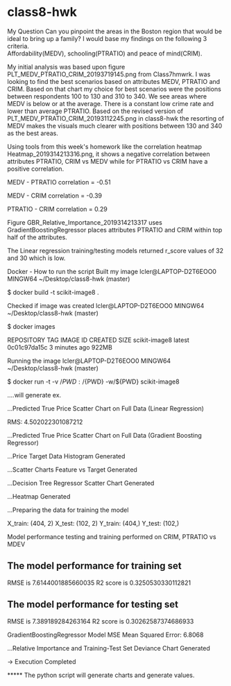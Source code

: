 # class8-hwk

My Question
Can you pinpoint the areas in the Boston region that would be ideal
to bring up a family?  I would base my findings on the following 3 criteria.  
Affordability(MEDV), schooling(PTRATIO) and peace of mind(CRIM).

My initial analysis was based upon figure PLT_MEDV_PTRATIO_CRIM_20193719145.png
from Class7hmwrk.  I was looking to find the best scenarios based on
attributes MEDV, PTRATIO and CRIM. Based on that chart my choice for best scenarios
were the positions between respondents 100 to 130 and 310 to 340.  We see areas where
MEDV is below or at the average.  There is a constant low crime rate and lower than average PTRATIO.
Based on the revised version of PLT_MEDV_PTRATIO_CRIM_20193112245.png in class8-hwk the
resorting of MEDV makes the visuals much clearer with positions between 130 and 340 as the
best areas.  

Using tools from this week's homework like the correlation heatmap Heatmap_2019314213316.png,
it shows a negative correlation between attributes PTRATIO, CRIM vs MEDV while
for PTRATIO vs CRIM have a positive correlation.

MEDV - PTRATIO correlation = -0.51

MEDV - CRIM correlation = -0.39

PTRATIO - CRIM correlation = 0.29

Figure GBR_Relative_Importance_2019314213317 uses GradientBoostingRegressor places
attributes PTRATIO and CRIM within top half of the attributes.

The Linear regression training/testing models returned r_score values of 32 and 30 which is low.  

Docker - How to run the script
Built my image
lcler@LAPTOP-D2T6EOO0 MINGW64 ~/Desktop/class8-hwk (master)

$ docker build -t scikit-image8 .

Checked if image was created
lcler@LAPTOP-D2T6EOO0 MINGW64 ~/Desktop/class8-hwk (master)

$ docker images

REPOSITORY            TAG                 IMAGE ID            CREATED             SIZE
scikit-image8         latest              0c01c97da15c        3 minutes ago       922MB

Running the image
lcler@LAPTOP-D2T6EOO0 MINGW64 ~/Desktop/class8-hwk (master)

$ docker run -t -v /${PWD}:/${PWD} -w/${PWD} scikit-image8

....will generate ex.

...Predicted True Price Scatter Chart on Full Data (Linear Regression)

RMS: 4.502022301087212

...Predicted True Price Scatter Chart on Full Data (Gradient Boosting Regressor)

...Price Target Data Histogram Generated

...Scatter Charts Feature vs Target Generated

...Decision Tree Regressor Scatter Chart Generated

...Heatmap Generated

...Preparing the data for training the model

X_train: (404, 2)
X_test: (102, 2)
Y_train: (404,)
Y_test: (102,)

Model performance testing and training performed on CRIM, PTRATIO vs MDEV

The model performance for training set
--------------------------------------
RMSE is 7.6144001885660035
R2 score is 0.3250530330112821


The model performance for testing set
--------------------------------------
RMSE is 7.389189284263164
R2 score is 0.30262587374686933

GradientBoostingRegressor Model MSE
Mean Squared Error: 6.8068

...Relative Importance and Training-Test Set Deviance Chart Generated




 -> Execution Completed




***** The python script will generate charts and generate values.
